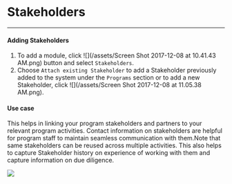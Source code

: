 # Stakeholders

---

#### Adding Stakeholders

1. To add a module, click ![](/assets/Screen Shot 2017-12-08 at 10.41.43 AM.png) button and select `Stakeholders`. 
2. Choose `Attach existing Stakeholder` to add a Stakeholder previously added to the system under the `Programs` section or to add a new Stakeholder, click ![](/assets/Screen Shot 2017-12-08 at 11.05.38 AM.png).

#### Use case 

This helps in linking your program stakeholders and partners to your relevant program activities. Contact information on stakeholders are helpful for program staff to maintain seamless communication with them.Note that same stakeholders can be reused across multiple activities. This also helps to capture Stakeholder history on experience of working with them and capture information on due diligence.

![](https://lh4.googleusercontent.com/gKjfu6Gf36hhvnxiwR3dFwUC6_TxpsUM9josMO1WxPnZzyiyeCgYbR3QBmjcjDmCYS2pV_sKCG8OPF_yWkMJAP2DoxOYBMKUuQu9XD36SEgoFbdi3BzTg0ey-oDlC7So0JR9u3o4)

